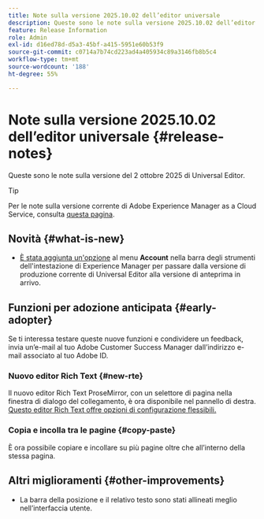 ```yaml
---
title: Note sulla versione 2025.10.02 dell’editor universale
description: Queste sono le note sulla versione 2025.10.02 dell’editor universale.
feature: Release Information
role: Admin
exl-id: d16ed78d-d5a3-45bf-a415-5951e60b53f9
source-git-commit: c0714a7b74cd223ad4a405934c89a3146fb8b5c4
workflow-type: tm+mt
source-wordcount: '188'
ht-degree: 55%

---
```



# Note sulla versione 2025.10.02 dell’editor universale {#release-notes}

Queste sono le note sulla versione del 2 ottobre 2025 di Universal Editor.

>[!TIP]
>
>Per le note sulla versione corrente di Adobe Experience Manager as a Cloud Service, consulta [questa pagina](/help/release-notes/release-notes-cloud/release-notes-current.md).

## Novità {#what-is-new}

* [È stata aggiunta un&#39;opzione](/help/sites-cloud/authoring/universal-editor/navigation.md#user-properties) al menu **Account** nella barra degli strumenti dell&#39;intestazione di Experience Manager per passare dalla versione di produzione corrente di Universal Editor alla versione di anteprima in arrivo.

## Funzioni per adozione anticipata {#early-adopter}

Se ti interessa testare queste nuove funzioni e condividere un feedback, invia un’e-mail al tuo Adobe Customer Success Manager dall’indirizzo e-mail associato al tuo Adobe ID.

### Nuovo editor Rich Text {#new-rte}

Il nuovo editor Rich Text ProseMirror, con un selettore di pagina nella finestra di dialogo del collegamento, è ora disponibile nel pannello di destra. [Questo editor Rich Text offre opzioni di configurazione flessibili.](/help/implementing/universal-editor/configure-rte.md)

### Copia e incolla tra le pagine {#copy-paste}

È ora possibile copiare e incollare su più pagine oltre che all’interno della stessa pagina.

## Altri miglioramenti {#other-improvements}

* La barra della posizione e il relativo testo sono stati allineati meglio nell’interfaccia utente.
